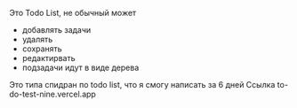 Это Todo List, не обычный
может 
- добавлять задачи 
- удалять
- сохранять
- редактирвать
- подзадачи идут в виде дерева

Это типа спидран по todo list, что я смогу написать за 6 дней
Cсылка to-do-test-nine.vercel.app
